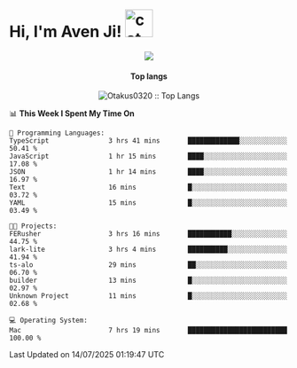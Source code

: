 <h1> Hi, I'm Aven Ji! <img src="https://media.giphy.com/media/mGcNjsfWAjY5AEZNw6/giphy.gif" width="50" alt="cat"></h1>

<p align="center"><a href="https://wakatime.com/@044d69d0-1253-4f60-96b6-5d19a0f9dde5"><img src="https://wakatime.com/badge/user/044d69d0-1253-4f60-96b6-5d19a0f9dde5.svg" /></a></p>

<h4 align="center">Top langs</h4>

<p align="center"><img src="https://github-readme-stats.vercel.app/api/top-langs/?username=Otakus0320&langs_count=10&theme=tokyonight&layout=compact&timestamp={{random_number}}" alt="Otakus0320 :: Top Langs" /></p>

<!--START_SECTION:waka-->
📊 **This Week I Spent My Time On** 

```text
💬 Programming Languages: 
TypeScript               3 hrs 41 mins       █████████████░░░░░░░░░░░░   50.41 % 
JavaScript               1 hr 15 mins        ████░░░░░░░░░░░░░░░░░░░░░   17.08 % 
JSON                     1 hr 14 mins        ████░░░░░░░░░░░░░░░░░░░░░   16.97 % 
Text                     16 mins             █░░░░░░░░░░░░░░░░░░░░░░░░   03.72 % 
YAML                     15 mins             █░░░░░░░░░░░░░░░░░░░░░░░░   03.49 % 

🐱‍💻 Projects: 
FERusher                 3 hrs 16 mins       ███████████░░░░░░░░░░░░░░   44.75 % 
lark-lite                3 hrs 4 mins        ██████████░░░░░░░░░░░░░░░   41.94 % 
ts-alo                   29 mins             ██░░░░░░░░░░░░░░░░░░░░░░░   06.70 % 
builder                  13 mins             █░░░░░░░░░░░░░░░░░░░░░░░░   02.97 % 
Unknown Project          11 mins             █░░░░░░░░░░░░░░░░░░░░░░░░   02.68 % 

💻 Operating System: 
Mac                      7 hrs 19 mins       █████████████████████████   100.00 % 
```


 Last Updated on 14/07/2025 01:19:47 UTC
<!--END_SECTION:waka-->
